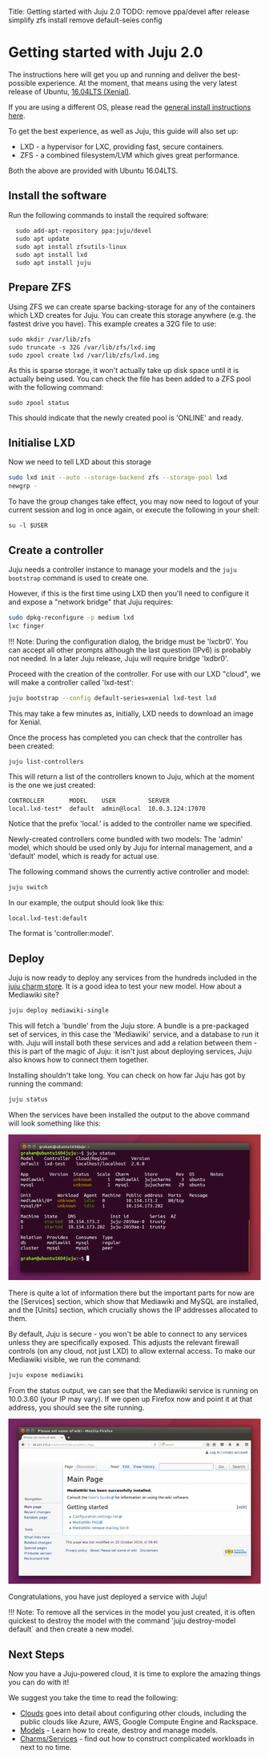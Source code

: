Title: Getting started with Juju 2.0
TODO: remove ppa/devel after release
      simplify zfs install
      remove default-seies config


# Getting started with Juju 2.0

The instructions here will get you up and running and deliver the best-possible
experience. At the moment, that means using the very latest release of 
Ubuntu, [16.04LTS (Xenial)](http://cdimage.ubuntu.com/releases/16.04/).

If you are using a different OS, please read the 
[general install instructions here](./getting-started-general.html).

To get the best experience, as well as Juju, this guide will also set up:
   
   - LXD - a hypervisor for LXC, providing fast, secure containers.
   - ZFS - a combined filesystem/LVM which gives great performance.

Both the above are provided with Ubuntu 16.04LTS.


## Install the software

Run the following commands to install the required software:

```no-highlight  
  sudo add-apt-repository ppa:juju/devel
  sudo apt update
  sudo apt install zfsutils-linux
  sudo apt install lxd
  sudo apt install juju
```


## Prepare ZFS

Using ZFS we can create sparse backing-storage for any of the containers which
LXD creates for Juju. You can create this storage anywhere (e.g. the fastest
drive you have). This example creates a 32G file to use:

```no-highlight
sudo mkdir /var/lib/zfs
sudo truncate -s 32G /var/lib/zfs/lxd.img
sudo zpool create lxd /var/lib/zfs/lxd.img
```

As this is sparse storage, it won't actually take up disk space until it is 
actually being used. You can check the file has been added to a ZFS pool with 
the following command:
  
```no-highlight
sudo zpool status
```

This should indicate that the newly created pool is 'ONLINE' and ready.


## Initialise LXD

Now we need to tell LXD about this storage

```bash
sudo lxd init --auto --storage-backend zfs --storage-pool lxd
newgrp - 
```

To have the group changes take effect, you may now need to logout of your
current session and log in once again, or execute the following in your shell:
  
```no-highlight
su -l $USER
```

## Create a controller

Juju needs a controller instance to manage your models and the `juju bootstrap`
command is used to create one.

However, if this is the first time using LXD then you'll need to configure it
and expose a "network bridge" that Juju requires:

```bash
sudo dpkg-reconfigure -p medium lxd
lxc finger
```

!!! Note: During the configuration dialog, the bridge must be 'lxcbr0'. You
can accept all other prompts although the last question (IPv6) is probably not
needed. In a later Juju release, Juju will require bridge 'lxdbr0'.

Proceed with the creation of the controller. For use with our LXD "cloud", we
will make a controller called 'lxd-test':

```bash
juju bootstrap --config default-series=xenial lxd-test lxd
```

This may take a few minutes as, initially, LXD needs to download an image for 
Xenial. 

Once the process has completed you can check that the controller has been
created:

```bash
juju list-controllers 
```

This will return a list of the controllers known to Juju, which at the moment is
the one we just created:
  
```no-highlight
CONTROLLER       MODEL    USER         SERVER
local.lxd-test*  default  admin@local  10.0.3.124:17070
```

Notice that the prefix 'local.' is added to the controller name we specified.

Newly-created controllers come bundled with two models: The 'admin' model,
which should be used only by Juju for internal management, and a 'default'
model, which is ready for actual use.

The following command shows the currently active controller and model:

```bash 
juju switch
```

In our example, the output should look like this:

```no-highlight
local.lxd-test:default
```

The format is 'controller:model'.


## Deploy

Juju is now ready to deploy any services from the hundreds included in the
[juju charm store](https://jujucharms.com). It is a good idea to test your new 
model. How about a Mediawiki site?

```bash
juju deploy mediawiki-single
```
This will fetch a 'bundle' from the Juju store. A bundle is a pre-packaged set
of services, in this case the 'Mediawiki' service, and a database to run it 
with. Juju will install both these services and add a relation between them - 
this is part of the magic of Juju: it isn't just about deploying services, Juju 
also knows how to connect them together.

Installing shouldn't take long. You can check on how far Juju has got by running
the command:
 
```bash
juju status
```
When the services have been installed the output to the above command will look
something like this:

![juju status](./media/juju-mediawiki-status.png)

There is quite a lot of information there but the important parts for now are 
the [Services] section, which show that Mediawiki and MySQL are installed, and
the [Units] section, which crucially shows the IP addresses allocated to them.

By default, Juju is secure - you won't be able to connect to any services 
unless they are specifically exposed. This adjusts the relevant firewall 
controls (on any cloud, not just LXD) to allow external access. To make
our Mediawiki visible, we run the command:

```bash
juju expose mediawiki
```

From the status output, we can see that the Mediawiki service is running on 
10.0.3.60 (your IP may vary). If we open up Firefox now and point it at that 
address, you should see the site running.

!["mediawiki site"](./media/juju-mediawiki-site.png)

Congratulations, you have just deployed a service with Juju!

!!! Note: To remove all the services in the model you just created, it is 
often quickest to destroy the model with the command 'juju destroy-model default` 
and then create a new model.


## Next Steps

Now you have a Juju-powered cloud, it is time to explore the amazing things you
can do with it! 

We suggest you take the time to read the following:
  

  - [Clouds][clouds] goes into detail about configuring other clouds, including the 
    public clouds like Azure, AWS, Google Compute Engine and Rackspace.
  - [Models][models] - Learn how to create, destroy and manage models.
  - [Charms/Services][charms] - find out how to construct complicated workloads 
    in next to no time.


[clouds]: ./clouds.html  "Configuring Juju Clouds"
[charm store]: https://jujucharms.com "Juju Charm Store"
[releases]: reference-releases.html 
[keygen]: ./getting-started-keygen-win.html "How to generate an SSH key with Windows"
[concepts]: ./juju-concepts.html "Juju concepts"
[charms]: ./charms.html
[models]: ./models.html
